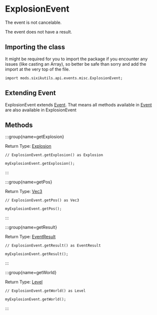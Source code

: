 # ExplosionEvent

The event is not cancelable.

The event does not have a result.

## Importing the class

It might be required for you to import the package if you encounter any issues (like casting an Array), so better be safe than sorry and add the import at the very top of the file.
```zenscript
import mods.sixikutils.api.events.misc.ExplosionEvent;
```


## Extending Event

ExplosionEvent extends [Event](/forge/api/event/Event). That means all methods available in [Event](/forge/api/event/Event) are also available in ExplosionEvent

## Methods

:::group{name=getExplosion}

Return Type: [Explosion](/vanilla/api/world/Explosion)

```zenscript
// ExplosionEvent.getExplosion() as Explosion

myExplosionEvent.getExplosion();
```

:::

:::group{name=getPos}

Return Type: [Vec3](/vanilla/api/util/math/Vec3)

```zenscript
// ExplosionEvent.getPos() as Vec3

myExplosionEvent.getPos();
```

:::

:::group{name=getResult}

Return Type: [EventResult](/forge/api/event/EventResult)

```zenscript
// ExplosionEvent.getResult() as EventResult

myExplosionEvent.getResult();
```

:::

:::group{name=getWorld}

Return Type: [Level](/mods/sixikutils/pmmo/server/world)

```zenscript
// ExplosionEvent.getWorld() as Level

myExplosionEvent.getWorld();
```

:::


